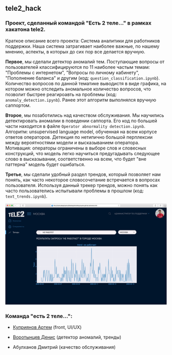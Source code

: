 ## tele2_hack

### Проект, сделанный командой "Есть 2 теле..." в рамках хакатона tele2.

Краткое описание всего проекта: Система аналитики для работников поддержки. Наша система затрагивает наиболее важные, по нашему мнению, аспекты, в которых до сих пор все делается вручную. 

**Первое**, мы сделали детектор аномалий тем. Поступающие вопросы от пользователей классифицируются по 11 наиболее частым темам: "Проблемы с интернетом", "Вопросы по личному кабинету", "Пополнение баланса" и другим (код: `question_classification.ipynb`). Количество вопросов по данной тематике выводистя в виде графика, на котором можно отследить аномальное количество вопросов, что позволит быстрее реагироавть на проблемы (код: `anomaly_detection.ipynb`). Ранее этот алгоритм выполнялся вручную саппортом. 

**Второе**, мы позаботились над качеством обслуживания. Мы научились детектировать аномалии в поведении саппорта. Его код по большей части находится в файле `Operator abnormality detection.ipynb`. 
 <br> Алгоритм: unsupervised language model, обученная на всем корпусе ответов операторов. Детекция по нетипично большой перплексии между вероятностями модели и высказыванием оператора.</br>
  Мотивация: операторы ограничены в выборе слов и словесных конструкций, что модель легко научиться предугадывать следующее слово в высказывании, соответственно на всем, что будет "вне паттерна" модель будет ошибаться.

**Третье**, мы сделали удобный раздел трендов, который позволяет нам понять, как часто некоторое словосочетание встречается в вопросах пользователя. Используя данный трекер трендов, можно понять как часто пользователись испытывали проблемы в прошлом (код: `text_trends.ipynb`).

![](./images/trends.png) 
### Команда "есть 2 теле...": 

* [Куприянов Артем](http://kupriyanov.me/) (front, UI/UX)

* [Воротынцев Денис](https://www.linkedin.com/in/denis-vorotyntsev/) (детектор аномалий, тренды)

* Абулханов Дмитрий (качество обслуживания)
